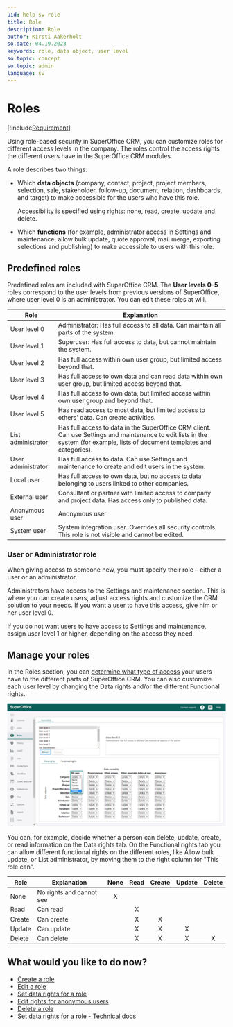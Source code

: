 ```yaml
---
uid: help-sv-role
title: Role
description: Role
author: Kirsti Aakerholt
so.date: 04.19.2023
keywords: role, data object, user level
so.topic: concept
so.topic: admin
language: sv
---
```


# Roles

[!include[Requirement](../includes/note-anon-req.md)]

Using role-based security in SuperOffice CRM, you can customize roles for different access levels in the company. The roles control the access rights the different users have in the SuperOffice CRM modules.

A role describes two things:

* Which **data objects** (company, contact, project, project members, selection, sale, stakeholder, follow-up, document, relation, dashboards, and target) to make accessible for the users who have this role.

    Accessibility is specified using rights: none, read, create, update and delete.

* Which **functions** (for example, administrator access in Settings and maintenance, allow bulk update, quote approval, mail merge, exporting selections and publishing) to make accessible to users with this role.

## Predefined roles

Predefined roles are included with SuperOffice CRM. The **User levels 0–5** roles correspond to the user levels from previous versions of SuperOffice, where user level 0 is an administrator. You can edit these roles at will.

| Role | Explanation |
|---|---|
| User level 0 | Administrator: Has full access to all data. Can maintain all parts of the system. |
| User level 1 | Superuser: Has full access to data, but cannot maintain the system. |
| User level 2 | Has full access within own user group, but limited access beyond that. |
| User level 3 | Has full access to own data and can read data within own user group, but limited access beyond that. |
| User level 4 | Has full access to own data, but limited access within own user group and beyond that. |
| User level 5 | Has read access to most data, but limited access to others' data. Can create activities. |
| List administrator | Has full access to data in the SuperOffice CRM client. Can use Settings and maintenance to edit lists in the system (for example, lists of document templates and categories). |
| User administrator | Has full access to data. Can use Settings and maintenance to create and edit users in the system. |
| Local user | Has full access to own data, but no access to data belonging to users linked to other companies. |
| External user | Consultant or partner with limited access to company and project data. Has access only to published data. |
| Anonymous user | Anonymous user |
| System user | System integration user. Overrides all security controls. This role is not visible and cannot be edited. |

### User or Administrator role

When giving access to someone new, you must specify their role – either a user or an administrator.

Administrators have access to the Settings and maintenance section. This is where you can create users, adjust access rights and customize the CRM solution to your needs. If you want a user to have this access, give him or her user level 0.

If you do not want users to have access to Settings and maintenance, assign user level 1 or higher, depending on the access they need.

## Manage your roles

In the Roles section, you can [determine what type of access][6] your users have to the different parts of SuperOffice CRM. You can also customize each user level by changing the Data rights and/or the different Functional rights.

![The Roles section lets you determine what type of access your users have to the different parts of SuperOffice CRM -screenshot][img1]

You can, for example, decide whether a person can delete, update, create, or read information on the Data rights tab. On the Functional rights tab you can allow different functional rights on the different roles, like Allow bulk update, or List administrator, by moving them to the right column for "This role can".

| Role | Explanation | None | Read | Create | Update | Delete |
|---|---|:-:|:-:|:-:|:-:|:-:|
| None | No rights and cannot see | X |  |  |  |  |
| Read | Can read |  | X |  |  |  |
| Create | Can create |  | X | X |  |  |
| Update | Can update |  | X | X | X |  |
| Delete | Can delete |  | X | X | X | X |

## What would you like to do now?

* [Create a role][1]
* [Edit a role][2]
* [Set data rights for a role][3]
* [Edit rights for anonymous users][4]
* [Delete a role][5]
* [Set data rights for a role - Technical docs][6]

<!-- Referenced links -->
[1]: create-role.md
[2]: editing-role.md
[3]: set-data-rights-for-role.md
[4]: edit-rights-for-anonymous-users.md
[5]: deleting-role.md
[6]: ../role/set-data-rights-for-role.md

<!-- Referenced images -->
[img1]: media/manage-user-levels.png


